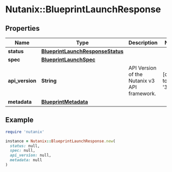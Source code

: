 # Nutanix::BlueprintLaunchResponse

## Properties

| Name | Type | Description | Notes |
| ---- | ---- | ----------- | ----- |
| **status** | [**BlueprintLaunchResponseStatus**](BlueprintLaunchResponseStatus.md) |  |  |
| **spec** | [**BlueprintLaunchSpec**](BlueprintLaunchSpec.md) |  |  |
| **api_version** | **String** | API Version of the Nutanix v3 API framework. | [default to &#39;3.1.0&#39;] |
| **metadata** | [**BlueprintMetadata**](BlueprintMetadata.md) |  |  |

## Example

```ruby
require 'nutanix'

instance = Nutanix::BlueprintLaunchResponse.new(
  status: null,
  spec: null,
  api_version: null,
  metadata: null
)
```

